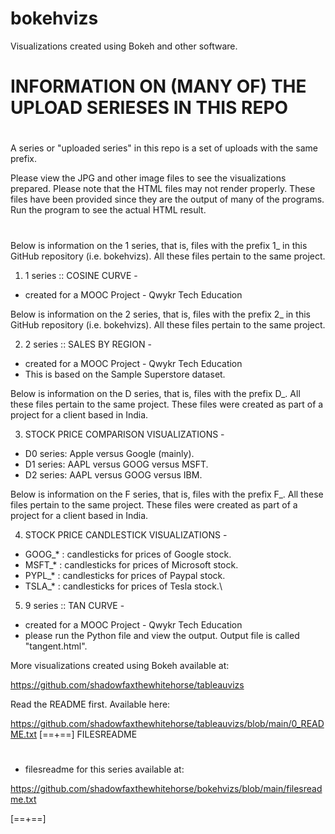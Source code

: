 # bokehvizs
Visualizations created using Bokeh and other software.
#
#

#
# INFORMATION ON (MANY OF) THE UPLOAD SERIESES IN THIS REPO
#
A series or "uploaded series" in this repo  is a set of uploads with the same prefix.

Please view the JPG and other image files to see the visualizations prepared.
Please note that the HTML files may not render properly. These files have been provided since they are the output of many of the programs.
Run the program to see the actual HTML result.
#
#

Below is information on the 1 series, that is, files with the prefix 1_ in this GitHub repository (i.e. bokehvizs).
All these files pertain to the same project.

1. 1 series :: COSINE CURVE -
* created for a MOOC Project - Qwykr Tech Education

Below is information on the 2 series, that is, files with the prefix 2_  in this GitHub repository (i.e. bokehvizs).
All these files pertain to the same project.

2. 2 series :: SALES BY REGION -
* created for a MOOC Project - Qwykr Tech Education
* This is based on the Sample Superstore dataset.

Below is information on the D series, that is, files with the prefix D_.
All these files pertain to the same project. These files were created as part of a project for a client based in India.

3. STOCK PRICE COMPARISON VISUALIZATIONS - 

* D0 series: Apple versus Google (mainly).
* D1 series: AAPL versus GOOG versus MSFT.
* D2 series: AAPL versus GOOG versus IBM.

Below is information on the F series, that is, files with the prefix F_.
All these files pertain to the same project. These files were created as part of a project for a client based in India.

4. STOCK PRICE CANDLESTICK VISUALIZATIONS -

* GOOG_* : candlesticks for prices of Google stock.
* MSFT_* : candlesticks for prices of Microsoft stock.
* PYPL_* : candlesticks for prices of Paypal stock.
* TSLA_* : candlesticks for prices of Tesla stock.\

5. 9 series :: TAN CURVE -
* created for a MOOC Project - Qwykr Tech Education
* please run the Python file and view the output. Output file is called "tangent.html".


More visualizations created using Bokeh available at:

https://github.com/shadowfaxthewhitehorse/tableauvizs

Read the README first. Available here:

https://github.com/shadowfaxthewhitehorse/tableauvizs/blob/main/0_README.txt
[==+==]
FILESREADME
#

* filesreadme for this series available at:

https://github.com/shadowfaxthewhitehorse/bokehvizs/blob/main/filesreadme.txt

[==+==]
